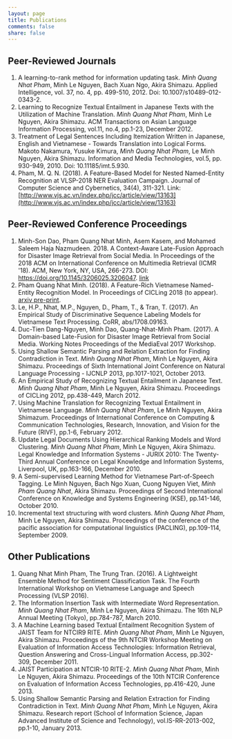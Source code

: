 ```yaml
---
layout: page
title: Publications
comments: false
share: false
---
```


## Peer-Reviewed Journals

1. A learning-to-rank method for information updating task. _Minh Quang Nhat Pham_, Minh Le Nguyen, Bach Xuan Ngo, Akira Shimazu. Applied Intelligence, vol. 37, no. 4, pp. 499-510, 2012. Doi: 10.1007/s10489-012-0343-2.
2. Learning to Recognize Textual Entailment in Japanese Texts with the Utilization of Machine Translation. _Minh Quang Nhat Pham_, Minh Le Nguyen, Akira Shimazu. ACM Transactions on Asian Language Information Processing, vol.11, no.4, pp.1-23, December 2012.
3. Treatment of Legal Sentences Including Itemization Written in Japanese, English and Vietnamese - Towards Translation into Logical Forms. Makoto Nakamura, Yusuke Kimura, _Minh Quang Nhat Pham_, Le Minh Nguyen, Akira Shimazu. Information and Media Technologies, vol.5, pp. 930-949, 2010. Doi: 10.11185/imt.5.930.
4. Pham, M. Q. N. (2018). A Feature-Based Model for Nested Named-Entity Recognition at VLSP-2018 NER Evaluation Campaign. Journal of Computer Science and Cybernetics, 34(4), 311-321. Link: [http://www.vjs.ac.vn/index.php/jcc/article/view/13163](http://www.vjs.ac.vn/index.php/jcc/article/view/13163)

## Peer-Reviewed Conference Proceedings

1. Minh-Son Dao, Pham Quang Nhat Minh, Asem Kasem, and Mohamed Saleem Haja Nazmudeen. 2018. A Context-Aware Late-Fusion Approach for Disaster Image Retrieval from Social Media. In Proceedings of the 2018 ACM on International Conference on Multimedia Retrieval (ICMR '18). ACM, New York, NY, USA, 266-273. DOI: https://doi.org/10.1145/3206025.3206047. [link](https://dl.acm.org/citation.cfm?doid=3206025.3206047)
1. Pham Quang Nhat Minh. (2018). A Feature-Rich Vietnamese Named-Entity Recognition Model. In Proceedings of CICLing 2018 (to appear). [arxiv pre-print](https://arxiv.org/abs/1803.04375). 
2. Le, H.P., Nhat, M.P., Nguyen, D., Pham, T., & Tran, T. (2017). An Empirical Study of Discriminative Sequence Labeling Models for Vietnamese Text Processing. CoRR, abs/1708.09163.
3. Duc-Tien Dang-Nguyen, Minh Dao, Quang-Nhat-Minh Pham. (2017). A Domain-based Late-Fusion for Disaster Image Retrieval from Social Media. Working Notes Proceedings of the MediaEval 2017 Workshop.
4. Using Shallow Semantic Parsing and Relation Extraction for Finding Contradiction in Text. _Minh Quang Nhat Pham_, Minh Le Nguyen, Akira Shimazu. Proceedings of Sixth International Joint Conference on Natural Language Processing - IJCNLP 2013, pp.1017-1021, October 2013.
5. An Empirical Study of Recognizing Textual Entailment in Japanese Text. _Minh Quang Nhat Pham_, Minh Le Nguyen, Akira Shimazu. Proceedings of CICLing 2012, pp.438-449, March 2012.
6. Using Machine Translation for Recognizing Textual Entailment in Vietnamese Language. _Minh Quang Nhat Pham_, Le Minh Nguyen, Akira Shimazum. Proceedings of International Conference on Computing & Communication Technologies, Research, Innovation, and Vision for the Future (RIVF), pp.1-6, February 2012.
7. Update Legal Documents Using Hierarchical Ranking Models and Word Clustering. _Minh Quang Nhat Pham_, Minh Le Nguyen, Akira Shimazu. Legal Knowledge and Information Systems - JURIX 2010: The Twenty-Third Annual Conference on Legal Knowledge and Information Systems, Liverpool, UK, pp.163-166, December 2010.
8. A Semi-supervised Learning Method for Vietnamese Part-of-Speech Tagging. Le Minh Nguyen, Bach Ngo Xuan, Cuong Nguyen Viet, _Minh Pham Quang Nhat_, Akira Shimazu. Proceedings of Second International Conference on Knowledge and Systems Engineering (KSE), pp.141-146, October 2010.
9. Incremental text structuring with word clusters. _Minh Quang Nhat Pham_, Minh Le Nguyen, Akira Shimazu. Proceedings of the conference of the pacific association for computational linguistics (PACLING), pp.109-114, September 2009.

## Other Publications

1. Quang Nhat Minh Pham, The Trung Tran. (2016). A Lightweight Ensemble Method for Sentiment Classification Task. The Fourth International Workshop on Vietnamese Language and Speech Processing (VLSP 2016).
2. The Information Insertion Task with Intermediate Word Representation. _Minh Quang Nhat Pham_, Minh Le Nguyen, Akira Shimazu. The 16th NLP Annual Meeting (Tokyo), pp.784-787, March 2010.
3. A Machine Learning based Textual Entailment Recognition System of JAIST Team for NTCIR9 RITE. _Minh Quang Nhat Pham_, Minh Le Nguyen, Akira Shimazu. Proceedings of the 9th NTCIR Workshop Meeting on Evaluation of Information Access Technologies: Information Retrieval, Question Answering and Cross-Lingual Information Access, pp.302-309, December 2011.
4. JAIST Participation at NTCIR-10 RITE-2. _Minh Quang Nhat Pham_, Minh Le Nguyen, Akira Shimazu. Proceedings of the 10th NTCIR Conference on Evaluation of Information Access Technologies, pp.416-420, June 2013.
5. Using Shallow Semantic Parsing and Relation Extraction for Finding Contradiction in Text. _Minh Quang Nhat Pham_, Minh Le Nguyen, Akira Shimazu. Research report (School of Information Science, Japan Advanced Institute of Science and Technology), vol.IS-RR-2013-002, pp.1-10, January 2013.










